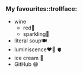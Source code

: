 ### My favourites::trollface:
* wine
  * red🍷
  * sparkling🍾
* literal soup🍽️
* luminiscence❤️‍🔥 🫀
* ice cream 🍨
* GitHub 😅
